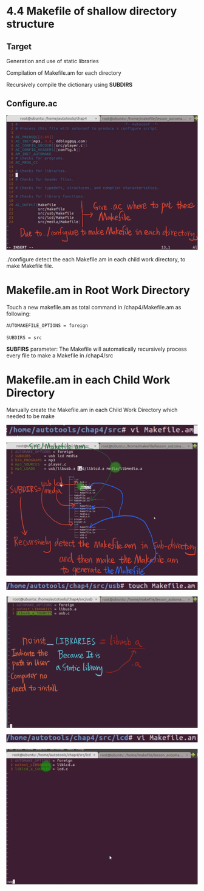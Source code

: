 # 4.4 Makefile of shallow directory structure

## Target

Generation and use of static libraries

Compilation of Makefile.am for each directory

Recursively  compile the dictionary using **SUBDIRS**

## Configure.ac

![1](https://github.com/knightsummon/Makefile/blob/master/4.4%20Makefile%20of%20shallow%20directory%20structure.assets/1.jpg)

./configure detect the each Makefile.am in each child work directory, to make Makefile file.

# Makefile.am in Root Work Directory

Touch a new makefile.am as total command in /chap4/Makefile.am as following:

```
AUTOMAKEFILE_OPTIONS = foreign

SUBDIRS = src
```

**SUBFIRS** parameter: The Makefile will automatically recursively process every file to make a Makefile in /chap4/src

# Makefile.am in each Child Work Directory

Manually create the Makefile.am in each Child Work Directory which needed to be make

![2](https://github.com/knightsummon/Makefile/blob/master/4.4%20Makefile%20of%20shallow%20directory%20structure.assets/2.jpg)

![3](https://github.com/knightsummon/Makefile/blob/master/4.4%20Makefile%20of%20shallow%20directory%20structure.assets/3.jpg)

![4](https://github.com/knightsummon/Makefile/blob/master/4.4%20Makefile%20of%20shallow%20directory%20structure.assets/4.jpg)

![5](https://github.com/knightsummon/Makefile/blob/master/4.4%20Makefile%20of%20shallow%20directory%20structure.assets/5.jpg)

![6](https://github.com/knightsummon/Makefile/blob/master/4.4%20Makefile%20of%20shallow%20directory%20structure.assets/6.jpg)

![7](https://github.com/knightsummon/Makefile/blob/master/4.4%20Makefile%20of%20shallow%20directory%20structure.assets/7.jpg)
